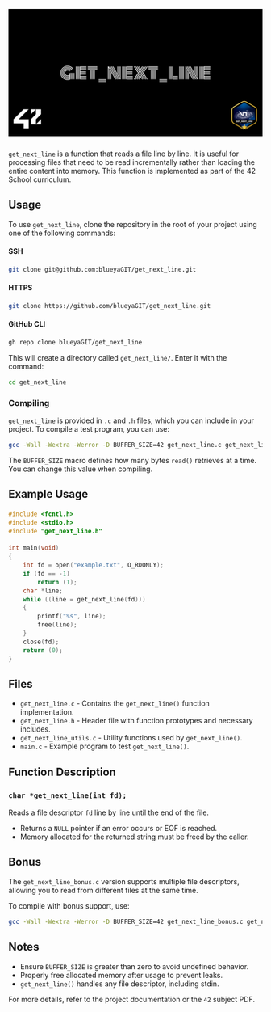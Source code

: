 <a href="https://github.com/blueyaGIT/get_next_line"><img src="https://github.com/blueyaGIT/blueyaGIT/blob/b34a5a4e10b9019609659eaa0541a4325db88ca5/covers/cover-get_next_line-bonus.png"></a>
###

`get_next_line` is a function that reads a file line by line. It is useful for processing files that need to be read incrementally rather than loading the entire content into memory. This function is implemented as part of the 42 School curriculum.

## Usage

To use `get_next_line`, clone the repository in the root of your project using one of the following commands:

#### SSH
```bash
git clone git@github.com:blueyaGIT/get_next_line.git
```
#### HTTPS
```bash
git clone https://github.com/blueyaGIT/get_next_line.git
```
#### GitHub CLI
```bash
gh repo clone blueyaGIT/get_next_line
```
This will create a directory called `get_next_line/`. Enter it with the command:

```bash
cd get_next_line
```

### Compiling

`get_next_line` is provided in `.c` and `.h` files, which you can include in your project. To compile a test program, you can use:

```bash
gcc -Wall -Wextra -Werror -D BUFFER_SIZE=42 get_next_line.c get_next_line_utils.c main.c -o gnl
```

The `BUFFER_SIZE` macro defines how many bytes `read()` retrieves at a time. You can change this value when compiling.

## Example Usage

```c
#include <fcntl.h>
#include <stdio.h>
#include "get_next_line.h"

int main(void)
{
    int fd = open("example.txt", O_RDONLY);
    if (fd == -1)
        return (1);
    char *line;
    while ((line = get_next_line(fd)))
    {
        printf("%s", line);
        free(line);
    }
    close(fd);
    return (0);
}
```

## Files

- `get_next_line.c` - Contains the `get_next_line()` function implementation.
- `get_next_line.h` - Header file with function prototypes and necessary includes.
- `get_next_line_utils.c` - Utility functions used by `get_next_line()`.
- `main.c` - Example program to test `get_next_line()`.

## Function Description

### `char *get_next_line(int fd);`
Reads a file descriptor `fd` line by line until the end of the file.

- Returns a `NULL` pointer if an error occurs or EOF is reached.
- Memory allocated for the returned string must be freed by the caller.

## Bonus

The `get_next_line_bonus.c` version supports multiple file descriptors, allowing you to read from different files at the same time.

To compile with bonus support, use:
```bash
gcc -Wall -Wextra -Werror -D BUFFER_SIZE=42 get_next_line_bonus.c get_next_line_utils_bonus.c main.c -o gnl_bonus
```

## Notes

- Ensure `BUFFER_SIZE` is greater than zero to avoid undefined behavior.
- Properly free allocated memory after usage to prevent leaks.
- `get_next_line()` handles any file descriptor, including stdin.

For more details, refer to the project documentation or the `42` subject PDF.

